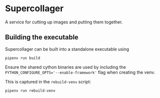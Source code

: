 # Supercollager
A service for cutting up images and putting them together.

## Building the executable
Supercollager can be built into a standalone executable using
```
pipenv run build
```

Ensure the shared cython binaries are used by including the `PYTHON_CONFIGURE_OPTS='--enable-framework'` flag when creating the venv.

This is captured in the `rebuild-venv` script:
```
pipenv run rebuild-venv
``` 

